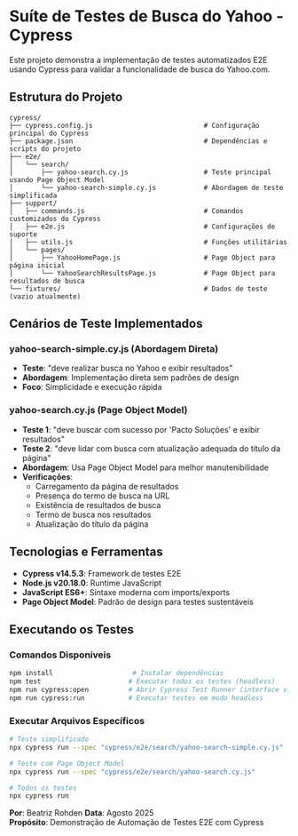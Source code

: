 # Suíte de Testes de Busca do Yahoo - Cypress 

Este projeto demonstra a implementação de testes automatizados E2E usando Cypress para validar a funcionalidade de busca do Yahoo.com. 

## Estrutura do Projeto

```
cypress/
├── cypress.config.js                            # Configuração principal do Cypress
├── package.json                                 # Dependências e scripts do projeto
├── e2e/
│   └── search/
│       ├── yahoo-search.cy.js                   # Teste principal usando Page Object Model
│       └── yahoo-search-simple.cy.js            # Abordagem de teste simplificada
├── support/
│   ├── commands.js                              # Comandos customizados do Cypress
│   ├── e2e.js                                   # Configurações de suporte
│   ├── utils.js                                 # Funções utilitárias
│   └── pages/
│       ├── YahooHomePage.js                     # Page Object para página inicial
│       └── YahooSearchResultsPage.js            # Page Object para resultados de busca
└── fixtures/                                    # Dados de teste (vazio atualmente)
```

## Cenários de Teste Implementados

### **yahoo-search-simple.cy.js** (Abordagem Direta)
- **Teste**: "deve realizar busca no Yahoo e exibir resultados"
- **Abordagem**: Implementação direta sem padrões de design
- **Foco**: Simplicidade e execução rápida

### **yahoo-search.cy.js** (Page Object Model)
- **Teste 1**: "deve buscar com sucesso por 'Pacto Soluções' e exibir resultados"
- **Teste 2**: "deve lidar com busca com atualização adequada do título da página"
- **Abordagem**: Usa Page Object Model para melhor manutenibilidade
- **Verificações**:
  - Carregamento da página de resultados
  - Presença do termo de busca na URL
  - Existência de resultados de busca
  - Termo de busca nos resultados
  - Atualização do título da página

## Tecnologias e Ferramentas

- **Cypress v14.5.3**: Framework de testes E2E
- **Node.js v20.18.0**: Runtime JavaScript
- **JavaScript ES6+**: Sintaxe moderna com imports/exports
- **Page Object Model**: Padrão de design para testes sustentáveis


## Executando os Testes

### Comandos Disponíveis
```bash
npm install                    # Instalar dependências
npm test                      # Executar todos os testes (headless)
npm run cypress:open          # Abrir Cypress Test Runner (interface visual)
npm run cypress:run           # Executar testes em modo headless
```

### Executar Arquivos Específicos
```bash
# Teste simplificado
npx cypress run --spec "cypress/e2e/search/yahoo-search-simple.cy.js"

# Teste com Page Object Model
npx cypress run --spec "cypress/e2e/search/yahoo-search.cy.js"

# Todos os testes
npx cypress run
```


**Por**: Beatriz Rohden
**Data**: Agosto 2025  
**Propósito**: Demonstração de Automação de Testes E2E com Cypress  


